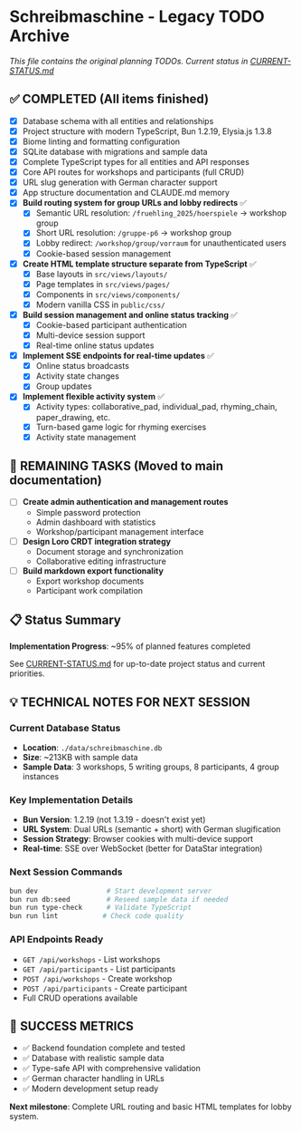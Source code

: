 # Schreibmaschine - Legacy TODO Archive

*This file contains the original planning TODOs. Current status in [CURRENT-STATUS.md](./CURRENT-STATUS.md)*

## ✅ COMPLETED (All items finished)
- [x] Database schema with all entities and relationships 
- [x] Project structure with modern TypeScript, Bun 1.2.19, Elysia.js 1.3.8
- [x] Biome linting and formatting configuration
- [x] SQLite database with migrations and sample data
- [x] Complete TypeScript types for all entities and API responses
- [x] Core API routes for workshops and participants (full CRUD)
- [x] URL slug generation with German character support
- [x] App structure documentation and CLAUDE.md memory
- [x] **Build routing system for group URLs and lobby redirects** ✅
  - [x] Semantic URL resolution: `/fruehling_2025/hoerspiele` → workshop group
  - [x] Short URL resolution: `/gruppe-p6` → workshop group  
  - [x] Lobby redirect: `/workshop/group/vorraum` for unauthenticated users
  - [x] Cookie-based session management
- [x] **Create HTML template structure separate from TypeScript** ✅
  - [x] Base layouts in `src/views/layouts/`
  - [x] Page templates in `src/views/pages/`
  - [x] Components in `src/views/components/`
  - [x] Modern vanilla CSS in `public/css/`
- [x] **Build session management and online status tracking** ✅
  - [x] Cookie-based participant authentication
  - [x] Multi-device session support
  - [x] Real-time online status updates
- [x] **Implement SSE endpoints for real-time updates** ✅
  - [x] Online status broadcasts
  - [x] Activity state changes
  - [x] Group updates
- [x] **Implement flexible activity system** ✅
  - [x] Activity types: collaborative_pad, individual_pad, rhyming_chain, paper_drawing, etc.
  - [x] Turn-based game logic for rhyming exercises
  - [x] Activity state management

## 🚧 REMAINING TASKS (Moved to main documentation)
- [ ] **Create admin authentication and management routes**
  - Simple password protection
  - Admin dashboard with statistics
  - Workshop/participant management interface
- [ ] **Design Loro CRDT integration strategy**
  - Document storage and synchronization
  - Collaborative editing infrastructure
- [ ] **Build markdown export functionality**
  - Export workshop documents
  - Participant work compilation

## 📋 Status Summary

**Implementation Progress**: ~95% of planned features completed

See [CURRENT-STATUS.md](./CURRENT-STATUS.md) for up-to-date project status and current priorities.

## 💡 TECHNICAL NOTES FOR NEXT SESSION

### Current Database Status
- **Location**: `./data/schreibmaschine.db` 
- **Size**: ~213KB with sample data
- **Sample Data**: 3 workshops, 5 writing groups, 8 participants, 4 group instances

### Key Implementation Details
- **Bun Version**: 1.2.19 (not 1.3.19 - doesn't exist yet)
- **URL System**: Dual URLs (semantic + short) with German slugification
- **Session Strategy**: Browser cookies with multi-device support
- **Real-time**: SSE over WebSocket (better for DataStar integration)

### Next Session Commands
```bash
bun dev                 # Start development server
bun run db:seed         # Reseed sample data if needed
bun run type-check      # Validate TypeScript
bun run lint           # Check code quality
```

### API Endpoints Ready
- `GET /api/workshops` - List workshops
- `GET /api/participants` - List participants  
- `POST /api/workshops` - Create workshop
- `POST /api/participants` - Create participant
- Full CRUD operations available

## 🎯 SUCCESS METRICS
- ✅ Backend foundation complete and tested
- ✅ Database with realistic sample data
- ✅ Type-safe API with comprehensive validation
- ✅ German character handling in URLs
- ✅ Modern development setup ready

**Next milestone**: Complete URL routing and basic HTML templates for lobby system.